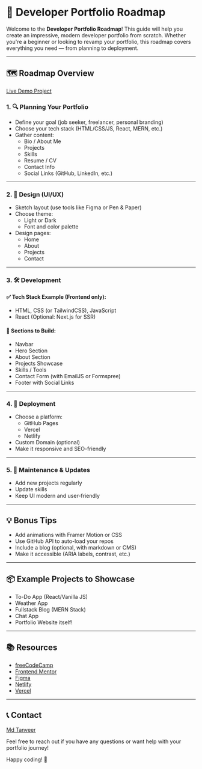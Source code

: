# 💼 Developer Portfolio Roadmap

Welcome to the **Developer Portfolio Roadmap**! This guide will help you create an impressive, modern developer portfolio from scratch. Whether you're a beginner or looking to revamp your portfolio, this roadmap covers everything you need — from planning to deployment.

---

## 🗺️ Roadmap Overview

[Live Demo Project](https://simpleportfoliio.netlify.app/)

### 1. 🔍 Planning Your Portfolio
- Define your goal (job seeker, freelancer, personal branding)
- Choose your tech stack (HTML/CSS/JS, React, MERN, etc.)
- Gather content:
  - Bio / About Me
  - Projects
  - Skills
  - Resume / CV
  - Contact Info
  - Social Links (GitHub, LinkedIn, etc.)

---

### 2. 🎨 Design (UI/UX)
- Sketch layout (use tools like Figma or Pen & Paper)
- Choose theme:
  - Light or Dark
  - Font and color palette
- Design pages:
  - Home
  - About
  - Projects
  - Contact

---

### 3. 🛠️ Development
#### ✅ Tech Stack Example (Frontend only):
- HTML, CSS (or TailwindCSS), JavaScript
- React (Optional: Next.js for SSR)

#### 🧱 Sections to Build:
- Navbar
- Hero Section
- About Section
- Projects Showcase
- Skills / Tools
- Contact Form (with EmailJS or Formspree)
- Footer with Social Links

---

### 4. 🚀 Deployment
- Choose a platform:
  - GitHub Pages
  - Vercel
  - Netlify
- Custom Domain (optional)
- Make it responsive and SEO-friendly

---

### 5. 🔄 Maintenance & Updates
- Add new projects regularly
- Update skills
- Keep UI modern and user-friendly

---

## 💡 Bonus Tips
- Add animations with Framer Motion or CSS
- Use GitHub API to auto-load your repos
- Include a blog (optional, with markdown or CMS)
- Make it accessible (ARIA labels, contrast, etc.)

---

## 📦 Example Projects to Showcase
- To-Do App (React/Vanilla JS)
- Weather App
- Fullstack Blog (MERN Stack)
- Chat App
- Portfolio Website itself!

---

## 📚 Resources
- [freeCodeCamp](https://www.freecodecamp.org/)
- [Frontend Mentor](https://www.frontendmentor.io/)
- [Figma](https://figma.com/)
- [Netlify](https://netlify.com/)
- [Vercel](https://vercel.com/)

---

## 📞 Contact
[Md Tanveer](https://www.linkedin.com/in/md-tanveer-b7a134219/)

Feel free to reach out if you have any questions or want help with your portfolio journey!

Happy coding! 🚀